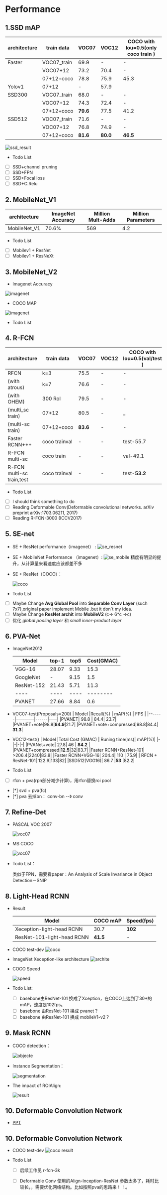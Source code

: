 # Performance

## 1.SSD mAP
| architecture |train data| VOC07 | VOC12 | COCO with Iou=0.5(only coco train ) | 
| ---- | ---- | ---- | ----- | -------|
| Faster | VOC07_train | 69.9| - |- |
|        | VOC07+12   | 73.2| 70.4|-|
|        | 07+12+coco| 78.8| 75.9 | 45.3|
| Yolov1 | 07+12     | - | 57.9|
| SSD300 | VOC07_train | 68.0| - |-|
|        | VOC07+12   | 74.3| 72.4 |-|
|        | 07+12+coco| __79.6__| 77.5|41.2|
| SSD512 | VOC07_train | 71.6|  -|-|
|        | VOC07+12   | 76.8| 74.9|-|
|        | 07+12+coco| __81.6__|__80.0__|__46.5__|


![ssd_result](../data_images/ssd_result.png)
* Todo List
- [ ] SSD+channel pruning
- [ ] SSD+FPN
- [ ] SSD+Focal loss
- [ ] SSD+C.Relu 
## 2. MobileNet_V1
| architecture |ImageNet Accuracy| Million Mult-Adds | Million Parameters  |
| ---- | ---- | ---- | ----- |
| MobileNet_V1 | 70.6% | 569  | 4.2 |

* Todo List
- [ ] Mobilev1 + ResNet
- [ ] Mobilev1 + ResNeXt 

## 3. MobileNet_V2
* Imagenet Accuracy

![imagenet](../data_images/mobileV2_imagenet.png)

* COCO MAP

![imagenet](../data_images/mobileNetv2_coco.png)

* Todo List

## 4. R-FCN
| architecture |train data| VOC07 | VOC12 | COCO with Iou=0.5(val/test ) |  inference time (s)|
| ----         | ----     | ----  | ----- | -------       |   -  |
| RFCN         |   k=3    | 75.5  |   -   |   -           | 0.17 |
| (with atrous)|   k=7    | 76.6  |   -   |   -           | 0.17 |
| (with OHEM)  |  300 RoI | 79.5  |   -   |     -         | 0.17 |
| (multi_sc train)|07+12  | 80.5  |   -   |     _         | 0.17 |
|(multi-sc train)|07+12+coco|__83.6__ |   -   |     -         | 0.17 |
|Faster RCNN+++|  coco trainval | -  | -  |  test-55.7    | 3.36 |
| R-FCN multi-sc | coco train | - | -     |  val-49.1     | 0.17 |
| R-FCN multi-sc train,test| coco trainval |-|-| test-__53.2__| 1.00 |

* Todo List
- [ ] I should think something to do
- [ ] Reading Deformable Conv(Deformable convolutional networks. arXiv preprint arXiv:1703.06211, 2017)
- [ ] Reading R-FCN-3000 (ICCV2017)

## 5. SE-net
* SE + ResNet performance（imagenet） :
![se_resnet](../data_images/se_resnet.png)
* SE + MobileNet Performance （imagenet）:
![se_mobile](../data_images/se_mobile.png)
精度有明显的提升，从计算量来看速度应该都差不多
* SE + ResNet（COCO）：

    ![coco](../data_images/se_coco.png)
* Todo List
- [ ] Maybe Change __Avg Global Pool__ into __Separable Conv Layer__ (such 7x7),original paper implement Mobile .but it don`t my idea. 
- [ ] Maybe Change __ResNet archit__ into __MobileV2__ (c-> 6*c ->c)
- [ ] 优化 _global pooling layer_ 和 _small inner-product layer_

## 6. PVA-Net

* ImageNet2012

    | Model |top-1 | top5 | Cost(GMAC) |
    | ----  | ---- | ---- |--------|
    | VGG-16| 28.07| 9.33 | 15.3   |
    |GoogleNet| -  | 9.15 | 1.5    |
    | ResNet-152| 21.43 | 5.71 |11.3|
    | ----  | ---- | ---- |--------|
    |PVANET | 27.66 | 8.84 | 0.6  |
* VOC07-test(Proposals=200)
    | Model |Recall(%) | mAP(%) | FPS |
    |-------|---------|------|----|
    |PVANET| 98.8 | 84.4| 23.7|
    |PVANET+vote|98.8|__84.9__|21.7|
    |PVANET+vote+compressed|98.8|84.4|   __31.3__|

* VOC12-test()
    | Model |Total Cost (GMAC) | Runing time(ms)| mAP(%)|
    |-|-|-|-|
    |PVANet+vote| 27.8| 46 | __84.2__ |
    |PVANET+compressed|__12.5__|32|83.7|
    |Faster RCNN+ResNet-101| >206.4|2240|83.8|
    |Faster RCNN+VGG-16| 204.4| 110 | 75.9|
    | RFCN + ResNet-101| 122.9|133|82|
    |SSD512(VGG16)| 86.7 |__53__ |82.2|



* Todo List

- [ ] rfcn + pva(rpn部分减少计算)，用rfcn替换roi pool
- [*] svd + pva(fc)
- [*] pva 去掉bn：  conv-bn  --》 conv

## 7. Refine-Det

* PASCAL VOC 2007

    ![voc07](../data_images/refinedet-voc07.png)

* MS COCO

    ![voc07](../data_images/refinedet-coco.png)

* Todo List：

    类似于FPN，需要看paper：An Analysis of Scale Invariance in Object Detection－SNIP

## 8. Light-Head RCNN
* Result

    |  Model  | COCO mAP |  Speed(fps) |
    | ------- | -------- | ----------- |
    | Xeception-light-head RCNN | 30.7 |  __102__|
    | ResNet-101-light-head RCNN | __41.5__| - |

* COCO test-dev
    ![coco](../data_images/light-head-coco.png)

* ImageNet  Xeception-like architecture
    ![archite](../data_images/light-head-imagenet.png)

* COCO Speed

    ![speed](../data_images/light-head-speed.png)

* Todo List:
    - [ ] basebone由ResNet-101 换成了Xception，在COCO上达到了30+的mAP，速度是102fps。
    - [ ] basebone 由ResNet-101 换成 pvanet？
    - [ ] basebone 由ResNet-101 换成 mobileV1-v2？

## 9. Mask RCNN 

* COCO detection：

    ![objecte](../data_images/mask-rcnn-detection.png)

* Instance Segmentation：

    ![segmentation](../data_images/mask-rcnn-segmentation.png)

* The impact of ROIAlign:

    ![result](../data_images/mask-rcnn-roialign-result.png)

## 10. Deformable Convolution Network

* [PPT](http://www.jifengdai.org/slides/Deformable_Convolutional_Networks_Oral.pdf)


## 10. Deformable Convolution Network

* COCO test-dev
    ![coco result](../data_images/deformable-coco.png)

* Todo List
    - [ ] 后续工作见 r-fcn-3k
    - [ ] Deformable Conv 使用的Align-Inception-ResNet 参数太多了，耗时比较长，，需要优化网络结构。比如按照pva的思路来！！。
    